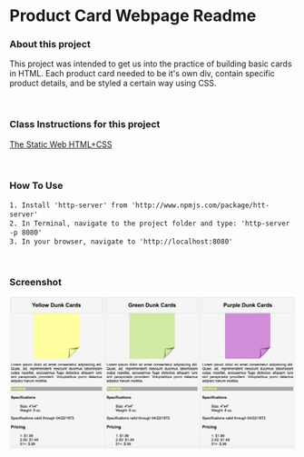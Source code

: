 # Product Card Webpage Readme

### About this project
<p>This project was intended to get us into the practice of building basic cards in
HTML.  Each product card needed to be it's own div, contain specific product details, and be styled a certain way using CSS. </p>

<br>

### Class Instructions for this project
<a href=https://github.com/nss-nightclass-projects/exercise-vault/blob/master/HTML_CSS_product_cards.md>The Static Web HTML+CSS</a>

<br>

### How To Use
```
1. Install 'http-server' from 'http://www.npmjs.com/package/htt-server'
2. In Terminal, navigate to the project folder and type: 'http-server -p 8080'
3. In your browser, navigate to 'http://localhost:8080'
```
<br>

### Screenshot

<img src="Screenshot.png">
